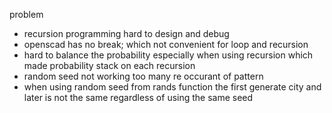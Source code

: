 problem
- recursion programming hard to design and debug
- openscad has no break; which not convenient for loop and recursion
- hard to balance the probability especially when using recursion which made probability stack on each recursion
- random seed not working too many re occurant of pattern
- when using random seed from rands function the first generate city and later is not the same regardless of using the same seed